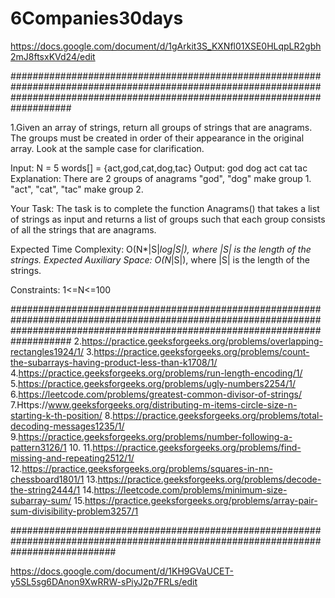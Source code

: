 # 6Companies30days
https://docs.google.com/document/d/1gArkit3S_KXNfl01XSE0HLqpLR2gbh2mJ8ftsxKVd24/edit

###################################################################################################################################################################################

1.Given an array of strings, return all groups of strings that are anagrams. The groups must be created in order of their appearance in the original array. Look at the sample case for clarification.

Input:
N = 5
words[] = {act,god,cat,dog,tac}
Output: 
god dog
act cat tac
Explanation:
There are 2 groups of
anagrams "god", "dog" make group 1.
"act", "cat", "tac" make group 2.


Your Task:
The task is to complete the function Anagrams() that takes a list of strings as input and returns a list of groups such that each group consists of all the strings that are anagrams.

Expected Time Complexity: O(N*|S|*log|S|), where |S| is the length of the strings.
Expected Auxiliary Space: O(N*|S|), where |S| is the length of the strings.

Constraints:
1<=N<=100

###################################################################################################################################################################################
2.https://practice.geeksforgeeks.org/problems/overlapping-rectangles1924/1/
3.https://practice.geeksforgeeks.org/problems/count-the-subarrays-having-product-less-than-k1708/1/
4.https://practice.geeksforgeeks.org/problems/run-length-encoding/1/
5.https://practice.geeksforgeeks.org/problems/ugly-numbers2254/1/
6.https://leetcode.com/problems/greatest-common-divisor-of-strings/
7.Https://www.geeksforgeeks.org/distributing-m-items-circle-size-n-starting-k-th-position/
8.https://practice.geeksforgeeks.org/problems/total-decoding-messages1235/1/
9.https://practice.geeksforgeeks.org/problems/number-following-a-pattern3126/1
10.
11.https://practice.geeksforgeeks.org/problems/find-missing-and-repeating2512/1/
12.https://practice.geeksforgeeks.org/problems/squares-in-nn-chessboard1801/1
13.https://practice.geeksforgeeks.org/problems/decode-the-string2444/1
14.https://leetcode.com/problems/minimum-size-subarray-sum/
15.https://practice.geeksforgeeks.org/problems/array-pair-sum-divisibility-problem3257/1

###################################################################################################################################

https://docs.google.com/document/d/1KH9GVaUCET-y5SL5sg6DAnon9XwRRW-sPiyJ2p7FRLs/edit


